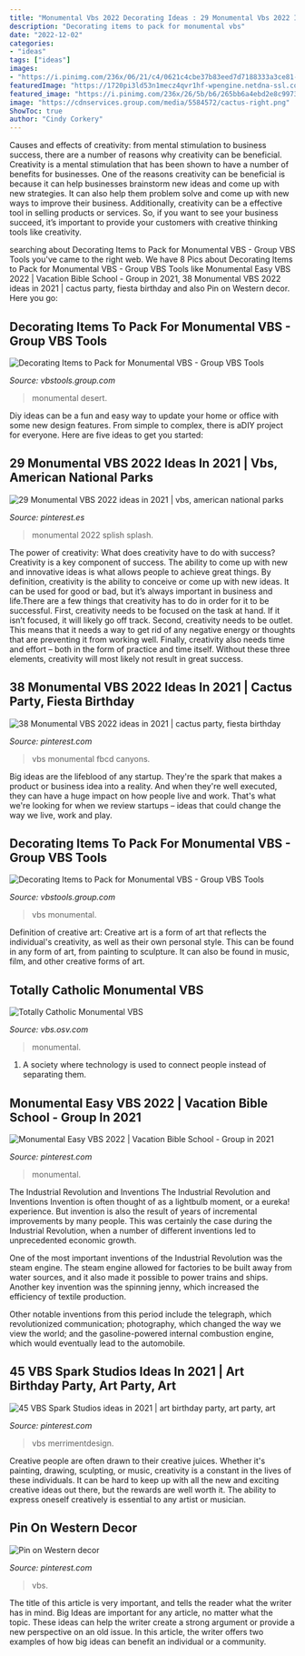 ```yaml
---
title: "Monumental Vbs 2022 Decorating Ideas : 29 Monumental Vbs 2022 Ideas In 2021"
description: "Decorating items to pack for monumental vbs"
date: "2022-12-02"
categories:
- "ideas"
tags: ["ideas"]
images:
- "https://i.pinimg.com/236x/06/21/c4/0621c4cbe37b83eed7d7188333a3ce81--kid-halloween-costumes-paint-brushes.jpg"
featuredImage: "https://1720pi3ld53n1mecz4qvr1hf-wpengine.netdna-ssl.com/wp-content/uploads/2021/05/Fixed-04908_12A9853-scaled-600x400.jpg"
featured_image: "https://i.pinimg.com/236x/26/5b/b6/265bb6a4ebd2e8c99730834961ebae8c.jpg?nii=t"
image: "https://cdnservices.group.com/media/5584572/cactus-right.png"
ShowToc: true
author: "Cindy Corkery"
---
```



Causes and effects of creativity: from mental stimulation to business success, there are a number of reasons why creativity can be beneficial.
Creativity is a mental stimulation that has been shown to have a number of benefits for businesses. One of the reasons creativity can be beneficial is because it can help businesses brainstorm new ideas and come up with new strategies. It can also help them problem solve and come up with new ways to improve their business. Additionally, creativity can be a effective tool in selling products or services. So, if you want to see your business succeed, it’s important to provide your customers with creative thinking tools like creativity.

	

		
searching about Decorating Items to Pack for Monumental VBS - Group VBS Tools you've came to the right web. We have 8 Pics about Decorating Items to Pack for Monumental VBS - Group VBS Tools like Monumental Easy VBS 2022 | Vacation Bible School - Group in 2021, 38 Monumental VBS 2022 ideas in 2021 | cactus party, fiesta birthday and also Pin on Western decor. Here you go:
		
    
## Decorating Items To Pack For Monumental VBS - Group VBS Tools

<img loading=lazy src="https://1720pi3ld53n1mecz4qvr1hf-wpengine.netdna-ssl.com/wp-content/uploads/2021/05/Fixed-04908_12A9853-scaled-600x400.jpg" onerror="this.onerror=null;this.src='https://tse4.mm.bing.net/th?id=OIP.R6GZAGg2_6bOS3kGFvpO-QHaE8&amp;pid=15.1';" alt="Decorating Items to Pack for Monumental VBS - Group VBS Tools">

_Source: vbstools.group.com_

>monumental desert. 

	

Diy ideas can be a fun and easy way to update your home or office with some new design features. From simple to complex, there is aDIY project for everyone. Here are five ideas to get you started: 

    
## 29 Monumental VBS 2022 Ideas In 2021 | Vbs, American National Parks

<img loading=lazy src="https://i.pinimg.com/236x/bc/8c/d4/bc8cd449d3d4bec0656a4d7858b1f215.jpg" onerror="this.onerror=null;this.src='https://tse1.mm.bing.net/th?id=OIP.HiowX5TZLwPBqF7vX41cXgAAAA&amp;pid=15.1';" alt="29 Monumental VBS 2022 ideas in 2021 | vbs, american national parks">

_Source: pinterest.es_

>monumental 2022 splish splash. 

	

The power of creativity: What does creativity have to do with success?
Creativity is a key component of success. The ability to come up with new and innovative ideas is what allows people to achieve great things. By definition, creativity is the ability to conceive or come up with new ideas. It can be used for good or bad, but it’s always important in business and life.There are a few things that creativity has to do in order for it to be successful. First, creativity needs to be focused on the task at hand. If it isn’t focused, it will likely go off track. Second, creativity needs to be outlet. This means that it needs a way to get rid of any negative energy or thoughts that are preventing it from working well. Finally, creativity also needs time and effort – both in the form of practice and time itself. Without these three elements, creativity will most likely not result in great success.

    
## 38 Monumental VBS 2022 Ideas In 2021 | Cactus Party, Fiesta Birthday

<img loading=lazy src="https://i.pinimg.com/236x/c8/3d/5a/c83d5a60877991c0297a68535227dbcd.jpg" onerror="this.onerror=null;this.src='https://tse2.mm.bing.net/th?id=OIP.ySwivL5Wnb7lNA-rzFmDfQAAAA&amp;pid=15.1';" alt="38 Monumental VBS 2022 ideas in 2021 | cactus party, fiesta birthday">

_Source: pinterest.com_

>vbs monumental fbcd canyons. 

	

Big ideas are the lifeblood of any startup. They're the spark that makes a product or business idea into a reality. And when they're well executed, they can have a huge impact on how people live and work. That's what we're looking for when we review startups – ideas that could change the way we live, work and play.

    
## Decorating Items To Pack For Monumental VBS - Group VBS Tools

<img loading=lazy src="https://1720pi3ld53n1mecz4qvr1hf-wpengine.netdna-ssl.com/wp-content/uploads/2021/05/Fixed_47A9713-600x400.png" onerror="this.onerror=null;this.src='https://tse4.mm.bing.net/th?id=OIP.4lVk-quXBNKhf8EDw0eSlgHaE8&amp;pid=15.1';" alt="Decorating Items to Pack for Monumental VBS - Group VBS Tools">

_Source: vbstools.group.com_

>vbs monumental. 

	

Definition of creative art:
Creative art is a form of art that reflects the individual's creativity, as well as their own personal style. This can be found in any form of art, from painting to sculpture. It can also be found in music, film, and other creative forms of art.

    
## Totally Catholic Monumental VBS

<img loading=lazy src="https://cdnservices.group.com/media/5584572/cactus-right.png" onerror="this.onerror=null;this.src='https://tse3.mm.bing.net/th?id=OIP.zgA1HzznNIgsH00cvskogQAAAA&amp;pid=15.1';" alt="Totally Catholic Monumental VBS">

_Source: vbs.osv.com_

>monumental. 

	

1. A society where technology is used to connect people instead of separating them.

    
## Monumental Easy VBS 2022 | Vacation Bible School - Group In 2021

<img loading=lazy src="https://i.pinimg.com/736x/ca/bd/dc/cabddca0948cf65103cbb1ee2a363694.jpg" onerror="this.onerror=null;this.src='https://tse2.mm.bing.net/th?id=OIP.ft-Z6jP8Kzi5MAaqBRudIQHaDD&amp;pid=15.1';" alt="Monumental Easy VBS 2022 | Vacation Bible School - Group in 2021">

_Source: pinterest.com_

>monumental. 

	

The Industrial Revolution and Inventions
The Industrial Revolution and Inventions
Invention is often thought of as a lightbulb moment, or a eureka! experience. But invention is also the result of years of incremental improvements by many people. This was certainly the case during the Industrial Revolution, when a number of different inventions led to unprecedented economic growth.

One of the most important inventions of the Industrial Revolution was the steam engine. The steam engine allowed for factories to be built away from water sources, and it also made it possible to power trains and ships. Another key invention was the spinning jenny, which increased the efficiency of textile production.

Other notable inventions from this period include the telegraph, which revolutionized communication; photography, which changed the way we view the world; and the gasoline-powered internal combustion engine, which would eventually lead to the automobile.

    
## 45 VBS Spark Studios Ideas In 2021 | Art Birthday Party, Art Party, Art

<img loading=lazy src="https://i.pinimg.com/236x/06/21/c4/0621c4cbe37b83eed7d7188333a3ce81--kid-halloween-costumes-paint-brushes.jpg" onerror="this.onerror=null;this.src='https://tse1.mm.bing.net/th?id=OIP.MGj7iAUWI2XLHFfnUjkVEQAAAA&amp;pid=15.1';" alt="45 VBS Spark Studios ideas in 2021 | art birthday party, art party, art">

_Source: pinterest.com_

>vbs merrimentdesign. 

	

Creative people are often drawn to their creative juices. Whether it's painting, drawing, sculpting, or music, creativity is a constant in the lives of these individuals. It can be hard to keep up with all the new and exciting creative ideas out there, but the rewards are well worth it. The ability to express oneself creatively is essential to any artist or musician.

    
## Pin On Western Decor

<img loading=lazy src="https://i.pinimg.com/236x/26/5b/b6/265bb6a4ebd2e8c99730834961ebae8c.jpg?nii=t" onerror="this.onerror=null;this.src='https://tse2.mm.bing.net/th?id=OIP.3xRkDqZpEjUf8VGZC5kSxgAAAA&amp;pid=15.1';" alt="Pin on Western decor">

_Source: pinterest.com_

>vbs. 

	

The title of this article is very important, and tells the reader what the writer has in mind.
Big Ideas are important for any article, no matter what the topic. These ideas can help the writer create a strong argument or provide a new perspective on an old issue. In this article, the writer offers two examples of how big ideas can benefit an individual or a community.

